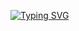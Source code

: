<div align="justify">

<a href="https://git.io/typing-svg"><img src="https://readme-typing-svg.demolab.com?font=Fira+Code&size=25&duration=3000&pause=20&color=9FEF00&background=11192700&center=true&vCenter=true&multiline=true&width=500&height=80&lines=%24+.%2Fusr%2Fbin%2Fwhoami;%3E+Azraidix+-+xJplz" alt="Typing SVG" /></a>

</div>
